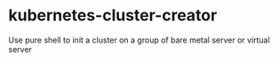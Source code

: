 # kubernetes-cluster-creator
Use pure shell to init a cluster on a group of bare metal server or virtual server
